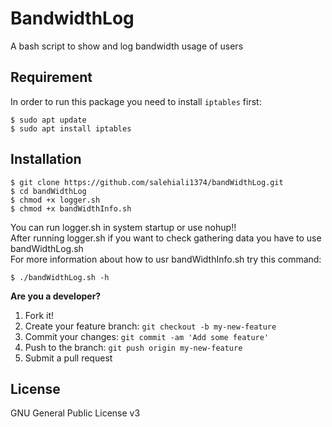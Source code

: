 # BandwidthLog

A bash script to show and log bandwidth usage of users

Requirement
---
In order to run this package you need to install `iptables` first:

```
$ sudo apt update
$ sudo apt install iptables
```

Installation
---
```
$ git clone https://github.com/salehiali1374/bandWidthLog.git
$ cd bandWidthLog
$ chmod +x logger.sh
$ chmod +x bandWidthInfo.sh
```

You can run logger.sh in system startup or use nohup!!    
After running logger.sh if you want to check gathering data you have to use bandWidthLog.sh    
For more information about how to usr bandWidthInfo.sh try this command:   

`$ ./bandWidthLog.sh -h`



**Are you a developer?**

1. Fork it!
2. Create your feature branch: `git checkout -b my-new-feature`
3. Commit your changes: `git commit -am 'Add some feature'`
4. Push to the branch: `git push origin my-new-feature`
5. Submit a pull request

## License

GNU General Public License v3



